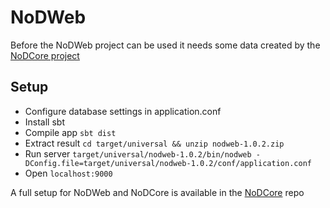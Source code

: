# NoDWeb

Before the NoDWeb project can be used it needs some data created by the [NoDCore project](https://github.com/uhh-lt/NoDCore)

## Setup
- Configure database settings in application.conf
- Install sbt
- Compile app `sbt dist`
- Extract result `cd target/universal && unzip nodweb-1.0.2.zip`
- Run server `target/universal/nodweb-1.0.2/bin/nodweb -DConfig.file=target/universal/nodweb-1.0.2/conf/application.conf`
- Open `localhost:9000`

A full setup for NoDWeb and NoDCore is available in the [NoDCore](https://github.com/uhh-lt/NoDCore) repo